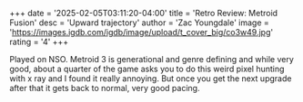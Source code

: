 +++
date = '2025-02-05T03:11:20-04:00'
title = 'Retro Review: Metroid Fusion'
desc = 'Upward trajectory'
author = 'Zac Youngdale'
image = 'https://images.igdb.com/igdb/image/upload/t_cover_big/co3w49.jpg'
rating = '4'
+++

Played on NSO. Metroid 3 is generational and genre defining and while very good, about a quarter of the game asks you to do this weird pixel hunting with x ray and I found it really annoying. But once you get the next upgrade after that it gets back to normal, very good pacing.